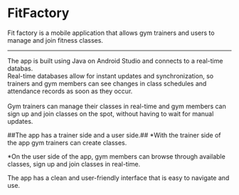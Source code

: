# FitFactory

Fit factory is a mobile application that allows gym trainers and users to manage and join fitness classes.<br>
*************************************************************************************************************************************************************************

The app is built using Java on Android Studio and connects to a real-time databas.<br>
Real-time databases allow for instant updates and synchronization, so trainers and gym members can see changes in class schedules and attendance records as soon as they occur.<br>
<br>
 Gym trainers can manage their classes in real-time and gym members can sign up and join classes on the spot, without having to wait for manual updates.<br>

##The app has a trainer side and a user side.##
*With the trainer side of the app gym trainers can create classes.

*On the user side of the app, gym members can browse through available classes, sign up and join classes in real-time.

The app has a clean and user-friendly interface that is easy to navigate and use.






